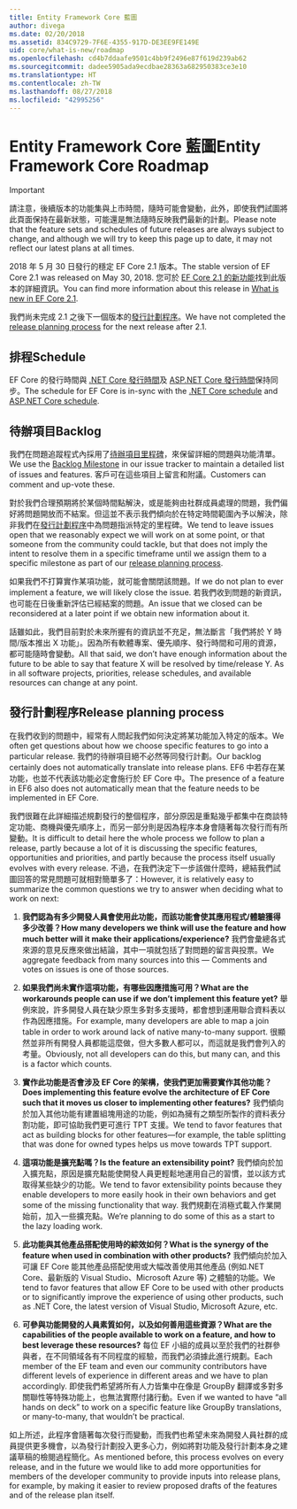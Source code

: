 ```yaml
---
title: Entity Framework Core 藍圖
author: divega
ms.date: 02/20/2018
ms.assetid: 834C9729-7F6E-4355-917D-DE3EE9FE149E
uid: core/what-is-new/roadmap
ms.openlocfilehash: cd4b7ddaafe9501c4bb9f2496e87f619d239ab62
ms.sourcegitcommit: dadee5905ada9ecdbae28363a682950383ce3e10
ms.translationtype: HT
ms.contentlocale: zh-TW
ms.lasthandoff: 08/27/2018
ms.locfileid: "42995256"
---
```

# <a name="entity-framework-core-roadmap"></a><span data-ttu-id="40629-102">Entity Framework Core 藍圖</span><span class="sxs-lookup"><span data-stu-id="40629-102">Entity Framework Core Roadmap</span></span>

> [!IMPORTANT]
> <span data-ttu-id="40629-103">請注意，後續版本的功能集與上市時間，隨時可能會變動，此外，即使我們試圖將此頁面保持在最新狀態，可能還是無法隨時反映我們最新的計劃。</span><span class="sxs-lookup"><span data-stu-id="40629-103">Please note that the feature sets and schedules of future releases are always subject to change, and although we will try to keep this page up to date, it may not reflect our latest plans at all times.</span></span>

<span data-ttu-id="40629-104">2018 年 5 月 30 日發行的穩定 EF Core 2.1 版本。</span><span class="sxs-lookup"><span data-stu-id="40629-104">The stable version of EF Core 2.1 was released on May 30, 2018.</span></span> <span data-ttu-id="40629-105">您可於 [EF Core 2.1 的新功能](xref:core/what-is-new/ef-core-2.1)找到此版本的詳細資訊。</span><span class="sxs-lookup"><span data-stu-id="40629-105">You can find more information about this release in [What is new in EF Core 2.1](xref:core/what-is-new/ef-core-2.1).</span></span>

<span data-ttu-id="40629-106">我們尚未完成 2.1 之後下一個版本的[發行計劃程序](#release-planning-process)。</span><span class="sxs-lookup"><span data-stu-id="40629-106">We have not completed the [release planning process](#release-planning-process) for the next release after 2.1.</span></span>

## <a name="schedule"></a><span data-ttu-id="40629-107">排程</span><span class="sxs-lookup"><span data-stu-id="40629-107">Schedule</span></span>

<span data-ttu-id="40629-108">EF Core 的發行時間與 [.NET Core 發行時間](https://github.com/dotnet/core/blob/master/roadmap.md)及 [ASP.NET Core 發行時間](https://github.com/aspnet/Home/wiki/Roadmap)保持同步。</span><span class="sxs-lookup"><span data-stu-id="40629-108">The schedule for EF Core is in-sync with the [.NET Core schedule](https://github.com/dotnet/core/blob/master/roadmap.md) and [ASP.NET Core schedule](https://github.com/aspnet/Home/wiki/Roadmap).</span></span>

## <a name="backlog"></a><span data-ttu-id="40629-109">待辦項目</span><span class="sxs-lookup"><span data-stu-id="40629-109">Backlog</span></span>

<span data-ttu-id="40629-110">我們在問題追蹤程式內採用了[待辦項目里程碑](https://github.com/aspnet/EntityFrameworkCore/issues?q=is%3Aopen+is%3Aissue+milestone%3ABacklog+sort%3Areactions-%2B1-desc)，來保留詳細的問題與功能清單。</span><span class="sxs-lookup"><span data-stu-id="40629-110">We use the [Backlog Milestone](https://github.com/aspnet/EntityFrameworkCore/issues?q=is%3Aopen+is%3Aissue+milestone%3ABacklog+sort%3Areactions-%2B1-desc) in our issue tracker to maintain a detailed list of issues and features.</span></span> <span data-ttu-id="40629-111">客戶可在這些項目上留言和附議。</span><span class="sxs-lookup"><span data-stu-id="40629-111">Customers can comment and up-vote these.</span></span>

<span data-ttu-id="40629-112">對於我們合理預期將於某個時間點解決，或是能夠由社群成員處理的問題，我們偏好將問題開放而不結案。但這並不表示我們傾向於在特定時間範圍內予以解決，除非我們在[發行計劃程序](#release-planning-process)中為問題指派特定的里程碑。</span><span class="sxs-lookup"><span data-stu-id="40629-112">We tend to leave issues open that we reasonably expect we will work on at some point, or that someone from the community could tackle, but that does not imply the intent to resolve them in a specific timeframe until we assign them to a specific milestone as part of our [release planning process](#release-planning-process).</span></span>

<span data-ttu-id="40629-113">如果我們不打算實作某項功能，就可能會關閉該問題。</span><span class="sxs-lookup"><span data-stu-id="40629-113">If we do not plan to ever implement a feature, we will likely close the issue.</span></span> <span data-ttu-id="40629-114">若我們收到問題的新資訊，也可能在日後重新評估已經結案的問題。</span><span class="sxs-lookup"><span data-stu-id="40629-114">An issue that we closed can be reconsidered at a later point if we obtain new information about it.</span></span>

<span data-ttu-id="40629-115">話雖如此，我們目前對於未來所握有的資訊並不充足，無法斷言「我們將於 Y 時間/版本推出 X 功能」。因為所有軟體專案、優先順序、發行時間和可用的資源，都可能隨時會變動。</span><span class="sxs-lookup"><span data-stu-id="40629-115">All that said, we don’t have enough information about the future to be able to say that feature X will be resolved by time/release Y. As in all software projects, priorities, release schedules, and available resources can change at any point.</span></span>

## <a name="release-planning-process"></a><span data-ttu-id="40629-116">發行計劃程序</span><span class="sxs-lookup"><span data-stu-id="40629-116">Release planning process</span></span>

<span data-ttu-id="40629-117">在我們收到的問題中，經常有人問起我們如何決定將某功能加入特定的版本。</span><span class="sxs-lookup"><span data-stu-id="40629-117">We often get questions about how we choose specific features to go into a particular release.</span></span> <span data-ttu-id="40629-118">我們的待辦項目絕不必然等同發行計劃。</span><span class="sxs-lookup"><span data-stu-id="40629-118">Our backlog certainly does not automatically translate into release plans.</span></span> <span data-ttu-id="40629-119">EF6 中若存在某功能，也並不代表該功能必定會施行於 EF Core 中。</span><span class="sxs-lookup"><span data-stu-id="40629-119">The presence of a feature in EF6 also does not automatically mean that the feature needs to be implemented in EF Core.</span></span>

<span data-ttu-id="40629-120">我們很難在此詳細描述規劃發行的整個程序，部分原因是重點幾乎都集中在商談特定功能、商機與優先順序上，而另一部分則是因為程序本身會隨著每次發行而有所變動。</span><span class="sxs-lookup"><span data-stu-id="40629-120">It is difficult to detail here the whole process we follow to plan a release, partly because a lot of it is discussing the specific features, opportunities and priorities, and partly because the process itself usually evolves with every release.</span></span> <span data-ttu-id="40629-121">不過，在我們決定下一步該做什麼時，總結我們試圖回答的常見問題可就相對簡單多了：</span><span class="sxs-lookup"><span data-stu-id="40629-121">However, it is relatively easy to summarize the common questions we try to answer when deciding what to work on next:</span></span>

1. <span data-ttu-id="40629-122">**我們認為有多少開發人員會使用此功能，而該功能會使其應用程式/體驗獲得多少改善？**</span><span class="sxs-lookup"><span data-stu-id="40629-122">**How many developers we think will use the feature and how much better will it make their applications/experience?**</span></span> <span data-ttu-id="40629-123">我們會彙總各式來源的意見反應來做出結論，其中一項就包括了對問題的留言與投票。</span><span class="sxs-lookup"><span data-stu-id="40629-123">We aggregate feedback from many sources into this — Comments and votes on issues is one of those sources.</span></span>

2. <span data-ttu-id="40629-124">**如果我們尚未實作這項功能，有哪些因應措施可用？**</span><span class="sxs-lookup"><span data-stu-id="40629-124">**What are the workarounds people can use if we don’t implement this feature yet?**</span></span> <span data-ttu-id="40629-125">舉例來說，許多開發人員在缺少原生多對多支援時，都會想到運用聯合資料表以作為因應措施。</span><span class="sxs-lookup"><span data-stu-id="40629-125">For example, many developers are able to map a join table in order to work around lack of native many-to-many support.</span></span> <span data-ttu-id="40629-126">很顯然並非所有開發人員都能這麼做，但大多數人都可以，而這就是我們會列入的考量。</span><span class="sxs-lookup"><span data-stu-id="40629-126">Obviously, not all developers can do this, but many can, and this is a factor which counts.</span></span>

3. <span data-ttu-id="40629-127">**實作此功能是否會涉及 EF Core 的架構，使我們更加需要實作其他功能？**</span><span class="sxs-lookup"><span data-stu-id="40629-127">**Does implementing this feature evolve the architecture of EF Core such that it moves us closer to implementing other features?**</span></span> <span data-ttu-id="40629-128">我們傾向於加入其他功能有建置組塊用途的功能，例如為擁有之類型所製作的資料表分割功能，即可協助我們更可進行 TPT 支援。</span><span class="sxs-lookup"><span data-stu-id="40629-128">We tend to favor features that act as building blocks for other features—for example, the table splitting that was done for owned types helps us move towards TPT support.</span></span>

4. <span data-ttu-id="40629-129">**這項功能是擴充點嗎？**</span><span class="sxs-lookup"><span data-stu-id="40629-129">**Is the feature an extensibility point?**</span></span> <span data-ttu-id="40629-130">我們傾向於加入擴充點，原因是擴充點能使開發人員更輕鬆地運用自己的習慣，並以該方式取得某些缺少的功能。</span><span class="sxs-lookup"><span data-stu-id="40629-130">We tend to favor extensibility points because they enable developers to more easily hook in their own behaviors and get some of the missing functionality that way.</span></span> <span data-ttu-id="40629-131">我們規劃在消極式載入作業開始前，加入一些擴充點。</span><span class="sxs-lookup"><span data-stu-id="40629-131">We’re planning to do some of this as a start to the lazy loading work.</span></span>

5. <span data-ttu-id="40629-132">**此功能與其他產品搭配使用時的綜效如何？**</span><span class="sxs-lookup"><span data-stu-id="40629-132">**What is the synergy of the feature when used in combination with other products?**</span></span> <span data-ttu-id="40629-133">我們傾向於加入可讓 EF Core 能其他產品搭配使用或大幅改善使用其他產品 (例如.NET Core、最新版的 Visual Studio、Microsoft Azure 等) 之體驗的功能。</span><span class="sxs-lookup"><span data-stu-id="40629-133">We tend to favor features that allow EF Core to be used with other products or to significantly improve the experience of using other products, such as .NET Core, the latest version of Visual Studio, Microsoft Azure, etc.</span></span>

6. <span data-ttu-id="40629-134">**可參與功能開發的人員素質如何，以及如何善用這些資源？**</span><span class="sxs-lookup"><span data-stu-id="40629-134">**What are the capabilities of the people available to work on a feature, and how to best leverage these resources?**</span></span> <span data-ttu-id="40629-135">每位 EF 小組的成員以至於我們的社群參與者，在不同領域各有不同程度的經驗，而我們必須據此進行規劃。</span><span class="sxs-lookup"><span data-stu-id="40629-135">Each member of the EF team and even our community contributors have different levels of experience in different areas and we have to plan accordingly.</span></span> <span data-ttu-id="40629-136">即使我們希望將所有人力皆集中在像是 GroupBy 翻譯或多對多關聯性等特殊功能上，也無法實際付諸行動。</span><span class="sxs-lookup"><span data-stu-id="40629-136">Even if we wanted to have “all hands on deck” to work on a specific feature like GroupBy translations, or many-to-many, that wouldn’t be practical.</span></span>

<span data-ttu-id="40629-137">如上所述，此程序會隨著每次發行而變動，而我們也希望未來為開發人員社群的成員提供更多機會，以為發行計劃投入更多心力，例如將對功能及發行計劃本身之建議草稿的檢閱過程簡化。</span><span class="sxs-lookup"><span data-stu-id="40629-137">As mentioned before, this process evolves on every release, and in the future we would like to add more opportunities for members of the developer community to provide inputs into release plans, for example, by making it easier to review proposed drafts of the features and of the release plan itself.</span></span>
